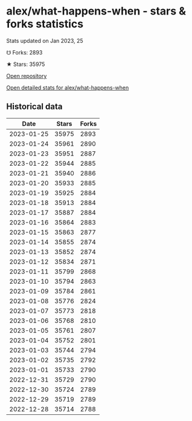 # alex/what-happens-when - stars & forks statistics

Stats updated on Jan 2023, 25

☋ Forks: 2893

★ Stars: 35975

[Open repository](https://github.com/alex/what-happens-when)

[Open detailed stats for alex/what-happens-when](https://reviewgithub.com/rep/alex/what-happens-when)

## Historical data
| Date | Stars | Forks |
|------|-------|-------|
| 2023-01-25 | 35975 | 2893 | 
| 2023-01-24 | 35961 | 2890 | 
| 2023-01-23 | 35951 | 2887 | 
| 2023-01-22 | 35944 | 2885 | 
| 2023-01-21 | 35940 | 2886 | 
| 2023-01-20 | 35933 | 2885 | 
| 2023-01-19 | 35925 | 2884 | 
| 2023-01-18 | 35913 | 2884 | 
| 2023-01-17 | 35887 | 2884 | 
| 2023-01-16 | 35864 | 2883 | 
| 2023-01-15 | 35863 | 2877 | 
| 2023-01-14 | 35855 | 2874 | 
| 2023-01-13 | 35852 | 2874 | 
| 2023-01-12 | 35834 | 2871 | 
| 2023-01-11 | 35799 | 2868 | 
| 2023-01-10 | 35794 | 2863 | 
| 2023-01-09 | 35784 | 2861 | 
| 2023-01-08 | 35776 | 2824 | 
| 2023-01-07 | 35773 | 2818 | 
| 2023-01-06 | 35768 | 2810 | 
| 2023-01-05 | 35761 | 2807 | 
| 2023-01-04 | 35752 | 2801 | 
| 2023-01-03 | 35744 | 2794 | 
| 2023-01-02 | 35735 | 2792 | 
| 2023-01-01 | 35733 | 2790 | 
| 2022-12-31 | 35729 | 2790 | 
| 2022-12-30 | 35724 | 2789 | 
| 2022-12-29 | 35719 | 2789 | 
| 2022-12-28 | 35714 | 2788 | 

